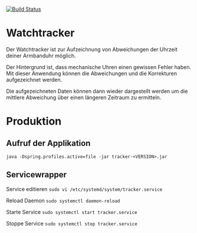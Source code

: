[![Build Status](https://travis-ci.org/jdufner/watchtracker.svg?branch=master)](https://travis-ci.org/jdufner/watchtracker)

# Watchtracker

Der Watchtracker ist zur Aufzeichnung von Abweichungen der Uhrzeit deiner Armbanduhr möglich.

Der Hintergrund ist, dass mechanische Uhren einen gewissen Fehler haben. Mit dieser Anwendung
können die Abweichungen und die Korrekturen aufgezeichnet werden.

Die aufgezeichneten Daten können dann wieder dargestellt werden um die mittlere Abweichung über 
einen längeren Zeitraum zu ermitteln.

# Produktion

## Aufruf der Applikation

`java -Dspring.profiles.active=file -jar tracker-<VERSION>.jar`

## Servicewrapper

Service editieren
`sudo vi /etc/systemd/system/tracker.service`

Reload Daemon
`sudo systemctl daemon-reload`

Starte Service
`sudo systemctl start tracker.service`

Stoppe Service
`sudo systemctl stop tracker.service`

